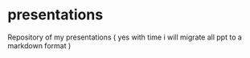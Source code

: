 presentations
=============

Repository of my presentations ( yes with time i will migrate all ppt to a markdown format )
